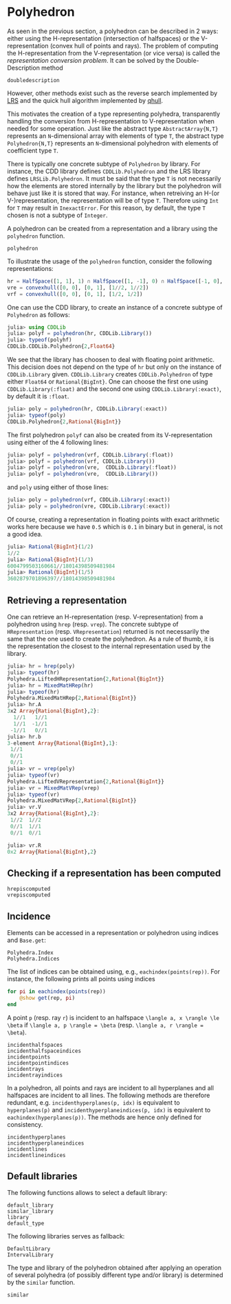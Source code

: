 # Polyhedron

As seen in the previous section, a polyhedron can be described in 2 ways: either using the H-representation (intersection of halfspaces) or the V-representation (convex hull of points and rays).
The problem of computing the H-representation from the V-representation (or vice versa) is called the *representation conversion problem*.
It can be solved by the Double-Description method
```@docs
doubledescription
```
However, other methods exist such as the reverse search implemented by [LRS](https://github.com/JuliaPolyhedra/LRSLib.jl) and the quick hull algorithm implemented by [qhull](https://github.com/JuliaPolyhedra/QHull.jl).

This motivates the creation of a type representing polyhedra, transparently handling the conversion from H-representation to V-representation when needed for some operation.
Just like the abstract type `AbstractArray{N,T}` represents an `N`-dimensional array with elements of type `T`,
the abstract type `Polyhedron{N,T}` represents an `N`-dimensional polyhedron with elements of coefficient type `T`.

There is typically one concrete subtype of `Polyhedron` by library.
For instance, the CDD library defines `CDDLib.Polyhedron` and the LRS library defines `LRSLib.Polyhedron`.
It must be said that the type `T` is not necessarily how the elements are stored internally by the library but the polyhedron will behave just like it is stored that way.
For instance, when retreiving an H-(or V-)representation, the representation will be of type `T`.
Therefore using `Int` for `T` may result in `InexactError`.
For this reason, by default, the type `T` chosen is not a subtype of `Integer`.

A polyhedron can be created from a representation and a library using the `polyhedron` function.
```@docs
polyhedron
```

To illustrate the usage of the `polyhedron` function, consider the following representations:
```julia
hr = HalfSpace([1, 1], 1) ∩ HalfSpace([1, -1], 0) ∩ HalfSpace([-1, 0], 0)
vre = convexhull([0, 0], [0, 1], [1//2, 1//2])
vrf = convexhull([0, 0], [0, 1], [1/2, 1/2])
```

One can use the CDD library, to create an instance of a concrete subtype of `Polyhedron` as follows:
```julia
julia> using CDDLib
julia> polyf = polyhedron(hr, CDDLib.Library())
julia> typeof(polyhf)
CDDLib.CDDLib.Polyhedron{2,Float64}
```

We see that the library has choosen to deal with floating point arithmetic.
This decision does not depend on the type of `hr` but only on the instance of
`CDDLib.Library` given. `CDDLib.Library` creates `CDDLib.Polyhedron` of type
either `Float64` or `Rational{BigInt}`. One can choose the first one using
`CDDLib.Library(:float)` and the second one using `CDDLib.Library(:exact)`, by
default it is `:float`.
```julia
julia> poly = polyhedron(hr, CDDLib.Library(:exact))
julia> typeof(poly)
CDDLib.Polyhedron{2,Rational{BigInt}}
```

The first polyhedron `polyf` can also be created from its V-representation using either of the 4 following lines:
```julia
julia> polyf = polyhedron(vrf, CDDLib.Library(:float))
julia> polyf = polyhedron(vrf, CDDLib.Library())
julia> polyf = polyhedron(vre,  CDDLib.Library(:float))
julia> polyf = polyhedron(vre,  CDDLib.Library())
```

and `poly` using either of those lines:
```julia
julia> poly = polyhedron(vrf, CDDLib.Library(:exact))
julia> poly = polyhedron(vre, CDDLib.Library(:exact))
```

Of course, creating a representation in floating points with exact arithmetic works here because we have `0.5` which is `0.1` in binary but in general, is not a good idea.
```julia
julia> Rational{BigInt}(1/2)
1//2
julia> Rational{BigInt}(1/3)
6004799503160661//18014398509481984
julia> Rational{BigInt}(1/5)
3602879701896397//18014398509481984
```

## Retrieving a representation

One can retrieve an H-representation (resp. V-representation) from a polyhedron using `hrep` (resp. `vrep`).
The concrete subtype of `HRepresentation` (resp. `VRepresentation`) returned is not necessarily the same that the one used to create the polyhedron.
As a rule of thumb, it is the representation the closest to the internal representation used by the library.
```julia
julia> hr = hrep(poly)
julia> typeof(hr)
Polyhedra.LiftedHRepresentation{2,Rational{BigInt}}
julia> hr = MixedMatHRep(hr)
julia> typeof(hr)
Polyhedra.MixedMatHRep{2,Rational{BigInt}}
julia> hr.A
3x2 Array{Rational{BigInt},2}:
  1//1   1//1
  1//1  -1//1
 -1//1   0//1
julia> hr.b
3-element Array{Rational{BigInt},1}:
 1//1
 0//1
 0//1
julia> vr = vrep(poly)
julia> typeof(vr)
Polyhedra.LiftedVRepresentation{2,Rational{BigInt}}
julia> vr = MixedMatVRep(vrep)
julia> typeof(vr)
Polyhedra.MixedMatVRep{2,Rational{BigInt}}
julia> vr.V
3x2 Array{Rational{BigInt},2}:
 1//2  1//2
 0//1  1//1
 0//1  0//1

julia> vr.R
0x2 Array{Rational{BigInt},2}
```

## Checking if a representation has been computed

```@docs
hrepiscomputed
vrepiscomputed
```

## Incidence

Elements can be accessed in a representation or polyhedron using indices and `Base.get`:
```@docs
Polyhedra.Index
Polyhedra.Indices
```
The list of indices can be obtained using, e.g., `eachindex(points(rep))`.
For instance, the following prints all points using indices
```julia
for pi in eachindex(points(rep))
    @show get(rep, pi)
end
```

A point ``p`` (resp. ray ``r``) is incident to an halfspace ``\langle a, x \rangle \le \beta`` if ``\langle a, p \rangle = \beta`` (resp. ``\langle a, r \rangle = \beta``).

```@docs
incidenthalfspaces
incidenthalfspaceindices
incidentpoints
incidentpointindices
incidentrays
incidentrayindices
```

In a polyhedron, all points and rays are incident to all hyperplanes and all halfspaces are incident to all lines.
The following methods are therefore redundant, e.g. `incidenthyperplanes(p, idx)` is equivalent to `hyperplanes(p)` and `incidenthyperplaneindices(p, idx)` is equivalent to `eachindex(hyperplanes(p))`.
The methods are hence only defined for consistency.

```@docs
incidenthyperplanes
incidenthyperplaneindices
incidentlines
incidentlineindices
```

## Default libraries

The following functions allows to select a default library:
```@docs
default_library
similar_library
library
default_type
```

The following libraries serves as fallback:
```@docs
DefaultLibrary
IntervalLibrary
```

The type and library of the polyhedron obtained after applying an operation of several polyhedra (of possibly different type and/or library) is determined by the `similar` function.
```@docs
similar
```
